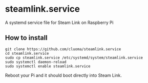 # steamlink.service
A systemd service file for Steam Link on Raspberry Pi

## How to install
```
git clone https://github.com/cluoma/steamlink.service
cd steamlink.service
sudo cp steamlink.service /etc/systemd/system/steamlink.service
sudo systemctl daemon-reload
sudo systemctl enable steamlink.service
```
Reboot your Pi and it should boot directly into Steam Link.
